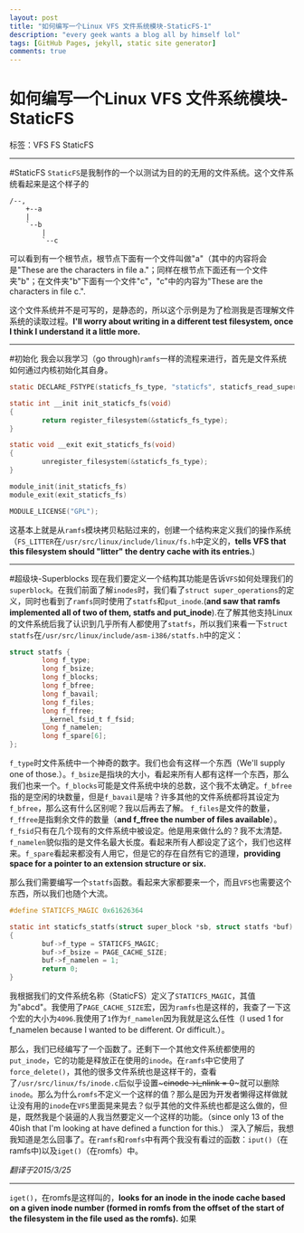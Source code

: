 ```yaml
---
layout: post
title: "如何编写一个Linux VFS 文件系统模块-StaticFS-1"
description: "every geek wants a blog all by himself lol"
tags: [GitHub Pages, jekyll, static site generator]
comments: true
---
```

# 如何编写一个Linux VFS 文件系统模块-StaticFS

标签：VFS FS StaticFS

---

#StaticFS
`StaticFS`是我制作的一个以测试为目的的无用的文件系统。这个文件系统看起来是这个样子的
~~~
/--,
    +--a
    |
    `--b
        |
        `--c
~~~
可以看到有一个根节点，根节点下面有一个文件叫做"a"（其中的内容将会是"These are the characters in file a."；同样在根节点下面还有一个文件夹"b"；在文件夹"b"下面有一个文件"c"，"c"中的内容为"These are the characters in file c.".

这个文件系统并不是可写的，是静态的，所以这个示例是为了检测我是否理解文件系统的读取过程。**I'll worry about writing in a different test filesystem, once I think I understand it a little more.**

---

#初始化
我会以我学习（go through)`ramfs`一样的流程来进行，首先是文件系统如何通过内核初始化其自身。
~~~c
static DECLARE_FSTYPE(staticfs_fs_type, "staticfs", staticfs_read_super, FS_LITTER);

static int __init init_staticfs_fs(void)
{
        return register_filesystem(&staticfs_fs_type);
}

static void __exit exit_staticfs_fs(void)
{
        unregister_filesystem(&staticfs_fs_type);
}

module_init(init_staticfs_fs)
module_exit(exit_staticfs_fs)

MODULE_LICENSE("GPL");
~~~
这基本上就是从`ramfs`模块拷贝粘贴过来的，创建一个结构来定义我们的操作系统（`FS_LITTER`在`/usr/src/linux/include/linux/fs.h`中定义的，**tells VFS that this filesystem should "litter" the dentry cache with its entries.**)

---

#超级块-Superblocks
现在我们要定义一个结构其功能是告诉`VFS`如何处理我们的`superblock`。在我们前面了解`inodes`时，我们看了`struct super_operations`的定义，同时也看到了`ramfs`同时使用了`statfs`和`put_inode`.(**and saw that ramfs implemented all of two of them, statfs and put_inode**).在了解其他支持Linux的文件系统后我了认识到几乎所有人都使用了`statfs`，所以我们来看一下`struct statfs`在`/usr/src/linux/include/asm-i386/statfs.h`中的定义：
~~~c
struct statfs {
        long f_type;
        long f_bsize;
        long f_blocks;
        long f_bfree;
        long f_bavail;
        long f_files;
        long f_ffree;
        __kernel_fsid_t f_fsid;
        long f_namelen;
        long f_spare[6];
};
~~~
`f_type`时文件系统中一个神奇的数字。我们也会有这样一个东西（We'll supply one of those.）。`f_bsize`是指块的大小，看起来所有人都有这样一个东西，那么我们也来一个。`f_blocks`可能是文件系统中块的总数，这个我不太确定。`f_bfree`指的是空闲的块数量，但是`f_bavail`是啥？许多其他的文件系统都将其设定为`f_bfree`，那么这有什么区别呢？我以后再去了解。
`f_files`是文件的数量，`f_ffree`是指剩余文件的数量（**and f_ffree the number of files available**）。`f_fsid`只有在几个现有的文件系统中被设定。他是用来做什么的？我不太清楚`。f_namelen`貌似指的是文件名最大长度。看起来所有人都设定了这个，我们也这样来。`f_spare`看起来都没有人用它，但是它的存在自然有它的道理，**providing space for a pointer to an extension structure or six.**

那么我们需要编写一个`statfs`函数。看起来大家都要来一个，而且`VFS`也需要这个东西，所以我们也随个大流。
~~~c
#define STATICFS_MAGIC 0x61626364

static int staticfs_statfs(struct super_block *sb, struct statfs *buf)
{
        buf->f_type = STATICFS_MAGIC;
        buf->f_bsize = PAGE_CACHE_SIZE;
        buf->f_namelen = 1;
        return 0;
}
~~~
我根据我们的文件系统名称（StaticFS）定义了`STATICFS_MAGIC`，其值为"abcd"。我使用了`PAGE_CACHE_SIZE`宏，因为`ramfs`也是这样的，我查了一下这个宏的大小为`4096`.我使用了`1`作为`f_namelen`因为我就是这么任性（I used 1 for f_namelen because I wanted to be different. Or difficult.）。

那么，我们已经编写了一个函数了。还剩下一个其他文件系统都使用的`put_inode`，它的功能是释放正在使用的`inode`。在`ramfs`中它使用了`force_delete()`，其他的很多文件系统也是这样干的，查看了`/usr/src/linux/fs/inode.c`后似乎设置~~~cinode->i_nlink = 0~~~就可以删除`inode`。那么为什么`romfs`不定义一个这样的值？那么是因为开发者懒得这样做就让没有用的`inode`在`VFS`里面晃来晃去？似乎其他的文件系统也都是这么做的，但是，既然我是个装逼的人我当然要定义一个这样的功能。（since only 13 of the 40ish that I'm looking at have defined a function for this.）
深入了解后，我想我知道是怎么回事了。在`ramfs`和`romfs`中有两个我没有看过的函数：`iput()`（在ramfs中)以及`iget()`（在romfs）中。

*翻译于2015/3/25*

---

`iget()`，在romfs是这样叫的，**looks for an inode in the inode cache based on a given inode number (formed in romfs from the offset of the start of the filesystem in the file used as the romfs).** 如果

